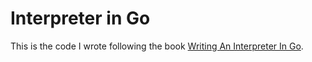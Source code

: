 # Interpreter in Go

This is the code I wrote following the book [Writing An Interpreter In Go](https://interpreterbook.com/).

